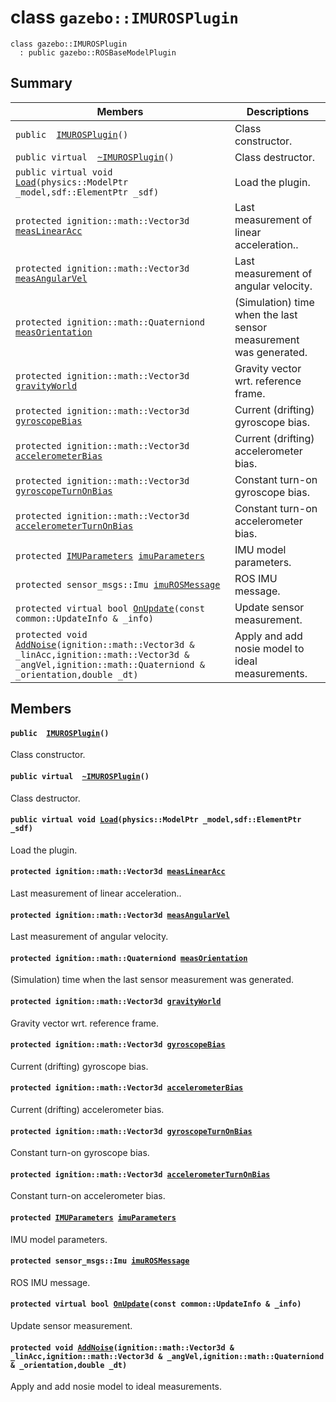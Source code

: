 # class `gazebo::IMUROSPlugin` 

```
class gazebo::IMUROSPlugin
  : public gazebo::ROSBaseModelPlugin
```  

## Summary

 Members                        | Descriptions                                
--------------------------------|---------------------------------------------
`public  `[`IMUROSPlugin`](#classgazebo_1_1_i_m_u_r_o_s_plugin_1a5c7035a09686f2688c235b17a3d8a7db)`()` | Class constructor.
`public virtual  `[`~IMUROSPlugin`](#classgazebo_1_1_i_m_u_r_o_s_plugin_1ab19c7cfef17c9a660f495841e494edd6)`()` | Class destructor.
`public virtual void `[`Load`](#classgazebo_1_1_i_m_u_r_o_s_plugin_1a91f9dd3cb212d8b2207e4b51bd06bc79)`(physics::ModelPtr _model,sdf::ElementPtr _sdf)` | Load the plugin.
`protected ignition::math::Vector3d `[`measLinearAcc`](#classgazebo_1_1_i_m_u_r_o_s_plugin_1ae376a7d63023a8fe4246251a59fe3636) | Last measurement of linear acceleration..
`protected ignition::math::Vector3d `[`measAngularVel`](#classgazebo_1_1_i_m_u_r_o_s_plugin_1aa8b6ebdfdd7c36570214121a479185ae) | Last measurement of angular velocity.
`protected ignition::math::Quaterniond `[`measOrientation`](#classgazebo_1_1_i_m_u_r_o_s_plugin_1a237f775ebb67751d4c0a3dd5b806b1b5) | (Simulation) time when the last sensor measurement was generated.
`protected ignition::math::Vector3d `[`gravityWorld`](#classgazebo_1_1_i_m_u_r_o_s_plugin_1ac5c80e66a5029f008a776dd3ca5c7585) | Gravity vector wrt. reference frame.
`protected ignition::math::Vector3d `[`gyroscopeBias`](#classgazebo_1_1_i_m_u_r_o_s_plugin_1a78de6a1ae264ea41a4297b6789120cc9) | Current (drifting) gyroscope bias.
`protected ignition::math::Vector3d `[`accelerometerBias`](#classgazebo_1_1_i_m_u_r_o_s_plugin_1aedcd0a802dc7598c88347bdad2e952e4) | Current (drifting) accelerometer bias.
`protected ignition::math::Vector3d `[`gyroscopeTurnOnBias`](#classgazebo_1_1_i_m_u_r_o_s_plugin_1a5f49ef5082c887fe00818b1153ad8d43) | Constant turn-on gyroscope bias.
`protected ignition::math::Vector3d `[`accelerometerTurnOnBias`](#classgazebo_1_1_i_m_u_r_o_s_plugin_1a21b7f5a23e79eeb076bc89182890e5a3) | Constant turn-on accelerometer bias.
`protected `[`IMUParameters`](docs/packages/uuv_simulator/docs/api/gazebo::IMUParameters.md#structgazebo_1_1_i_m_u_parameters)` `[`imuParameters`](#classgazebo_1_1_i_m_u_r_o_s_plugin_1a9c4660a48d5365bd6c1465e8e2e33f57) | IMU model parameters.
`protected sensor_msgs::Imu `[`imuROSMessage`](#classgazebo_1_1_i_m_u_r_o_s_plugin_1a9270c9a643245555dffac3768f380fc4) | ROS IMU message.
`protected virtual bool `[`OnUpdate`](#classgazebo_1_1_i_m_u_r_o_s_plugin_1aa15397b1f75e506ddb42841966306392)`(const common::UpdateInfo & _info)` | Update sensor measurement.
`protected void `[`AddNoise`](#classgazebo_1_1_i_m_u_r_o_s_plugin_1af354ab1547a4509481807e08c959655f)`(ignition::math::Vector3d & _linAcc,ignition::math::Vector3d & _angVel,ignition::math::Quaterniond & _orientation,double _dt)` | Apply and add nosie model to ideal measurements.

## Members

#### `public  `[`IMUROSPlugin`](#classgazebo_1_1_i_m_u_r_o_s_plugin_1a5c7035a09686f2688c235b17a3d8a7db)`()` 

Class constructor.

#### `public virtual  `[`~IMUROSPlugin`](#classgazebo_1_1_i_m_u_r_o_s_plugin_1ab19c7cfef17c9a660f495841e494edd6)`()` 

Class destructor.

#### `public virtual void `[`Load`](#classgazebo_1_1_i_m_u_r_o_s_plugin_1a91f9dd3cb212d8b2207e4b51bd06bc79)`(physics::ModelPtr _model,sdf::ElementPtr _sdf)` 

Load the plugin.

#### `protected ignition::math::Vector3d `[`measLinearAcc`](#classgazebo_1_1_i_m_u_r_o_s_plugin_1ae376a7d63023a8fe4246251a59fe3636) 

Last measurement of linear acceleration..

#### `protected ignition::math::Vector3d `[`measAngularVel`](#classgazebo_1_1_i_m_u_r_o_s_plugin_1aa8b6ebdfdd7c36570214121a479185ae) 

Last measurement of angular velocity.

#### `protected ignition::math::Quaterniond `[`measOrientation`](#classgazebo_1_1_i_m_u_r_o_s_plugin_1a237f775ebb67751d4c0a3dd5b806b1b5) 

(Simulation) time when the last sensor measurement was generated.

#### `protected ignition::math::Vector3d `[`gravityWorld`](#classgazebo_1_1_i_m_u_r_o_s_plugin_1ac5c80e66a5029f008a776dd3ca5c7585) 

Gravity vector wrt. reference frame.

#### `protected ignition::math::Vector3d `[`gyroscopeBias`](#classgazebo_1_1_i_m_u_r_o_s_plugin_1a78de6a1ae264ea41a4297b6789120cc9) 

Current (drifting) gyroscope bias.

#### `protected ignition::math::Vector3d `[`accelerometerBias`](#classgazebo_1_1_i_m_u_r_o_s_plugin_1aedcd0a802dc7598c88347bdad2e952e4) 

Current (drifting) accelerometer bias.

#### `protected ignition::math::Vector3d `[`gyroscopeTurnOnBias`](#classgazebo_1_1_i_m_u_r_o_s_plugin_1a5f49ef5082c887fe00818b1153ad8d43) 

Constant turn-on gyroscope bias.

#### `protected ignition::math::Vector3d `[`accelerometerTurnOnBias`](#classgazebo_1_1_i_m_u_r_o_s_plugin_1a21b7f5a23e79eeb076bc89182890e5a3) 

Constant turn-on accelerometer bias.

#### `protected `[`IMUParameters`](docs/packages/uuv_simulator/docs/api/gazebo::IMUParameters.md#structgazebo_1_1_i_m_u_parameters)` `[`imuParameters`](#classgazebo_1_1_i_m_u_r_o_s_plugin_1a9c4660a48d5365bd6c1465e8e2e33f57) 

IMU model parameters.

#### `protected sensor_msgs::Imu `[`imuROSMessage`](#classgazebo_1_1_i_m_u_r_o_s_plugin_1a9270c9a643245555dffac3768f380fc4) 

ROS IMU message.

#### `protected virtual bool `[`OnUpdate`](#classgazebo_1_1_i_m_u_r_o_s_plugin_1aa15397b1f75e506ddb42841966306392)`(const common::UpdateInfo & _info)` 

Update sensor measurement.

#### `protected void `[`AddNoise`](#classgazebo_1_1_i_m_u_r_o_s_plugin_1af354ab1547a4509481807e08c959655f)`(ignition::math::Vector3d & _linAcc,ignition::math::Vector3d & _angVel,ignition::math::Quaterniond & _orientation,double _dt)` 

Apply and add nosie model to ideal measurements.

